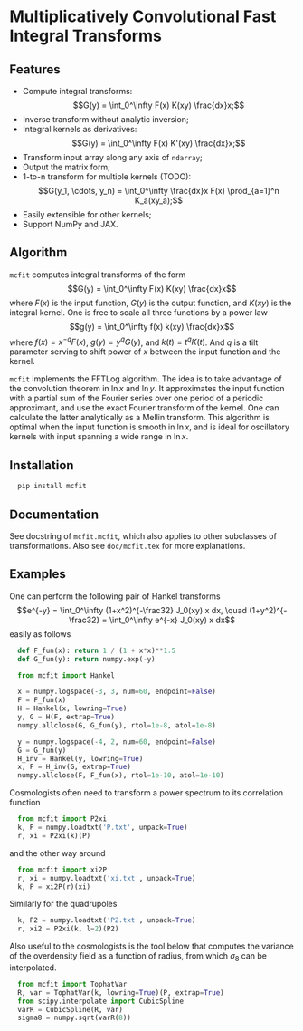 # Multiplicatively Convolutional Fast Integral Transforms


## Features

* Compute integral transforms:
  $$G(y) = \int_0^\infty F(x) K(xy) \frac{dx}x;$$
* Inverse transform without analytic inversion;
* Integral kernels as derivatives:
  $$G(y) = \int_0^\infty F(x) K'(xy) \frac{dx}x;$$
* Transform input array along any axis of `ndarray`;
* Output the matrix form;
* 1-to-n transform for multiple kernels (TODO):
  $$G(y_1, \cdots, y_n) = \int_0^\infty \frac{dx}x F(x) \prod_{a=1}^n K_a(xy_a);$$
* Easily extensible for other kernels;
* Support NumPy and JAX.


## Algorithm

`mcfit` computes integral transforms of the form
  $$G(y) = \int_0^\infty F(x) K(xy) \frac{dx}x$$
where $F(x)$ is the input function, $G(y)$ is the output function, and
$K(xy)$ is the integral kernel.
One is free to scale all three functions by a power law
  $$g(y) = \int_0^\infty f(x) k(xy) \frac{dx}x$$
where $f(x)=x^{-q} F(x)$, $g(y)=y^q G(y)$, and $k(t)=t^q K(t)$.
And $q$ is a tilt parameter serving to shift power of $x$ between the
input function and the kernel.

`mcfit` implements the FFTLog algorithm.
The idea is to take advantage of the convolution theorem in $\ln x$ and
$\ln y$.
It approximates the input function with a partial sum of the Fourier
series over one period of a periodic approximant, and use the exact
Fourier transform of the kernel.
One can calculate the latter analytically as a Mellin transform.
This algorithm is optimal when the input function is smooth in $\ln x$,
and is ideal for oscillatory kernels with input spanning a wide range in
$\ln x$.


## Installation

```sh
  pip install mcfit
```


## Documentation

See docstring of `mcfit.mcfit`, which also applies to other
subclasses of transformations.
Also see `doc/mcfit.tex` for more explanations.


## Examples

One can perform the following pair of Hankel transforms
  $$e^{-y} = \int_0^\infty (1+x^2)^{-\frac32} J_0(xy) x dx, \quad (1+y^2)^{-\frac32} = \int_0^\infty e^{-x} J_0(xy) x dx$$
easily as follows
```python
  def F_fun(x): return 1 / (1 + x*x)**1.5
  def G_fun(y): return numpy.exp(-y)

  from mcfit import Hankel

  x = numpy.logspace(-3, 3, num=60, endpoint=False)
  F = F_fun(x)
  H = Hankel(x, lowring=True)
  y, G = H(F, extrap=True)
  numpy.allclose(G, G_fun(y), rtol=1e-8, atol=1e-8)

  y = numpy.logspace(-4, 2, num=60, endpoint=False)
  G = G_fun(y)
  H_inv = Hankel(y, lowring=True)
  x, F = H_inv(G, extrap=True)
  numpy.allclose(F, F_fun(x), rtol=1e-10, atol=1e-10)
```

Cosmologists often need to transform a power spectrum to its correlation
function
```python
  from mcfit import P2xi
  k, P = numpy.loadtxt('P.txt', unpack=True)
  r, xi = P2xi(k)(P)
```
and the other way around
```python
  from mcfit import xi2P
  r, xi = numpy.loadtxt('xi.txt', unpack=True)
  k, P = xi2P(r)(xi)
```

Similarly for the quadrupoles
```python
  k, P2 = numpy.loadtxt('P2.txt', unpack=True)
  r, xi2 = P2xi(k, l=2)(P2)
```

Also useful to the cosmologists is the tool below that computes the
variance of the overdensity field as a function of radius, from which
$\sigma_8$ can be interpolated.
```python
  from mcfit import TophatVar
  R, var = TophatVar(k, lowring=True)(P, extrap=True)
  from scipy.interpolate import CubicSpline
  varR = CubicSpline(R, var)
  sigma8 = numpy.sqrt(varR(8))
```
